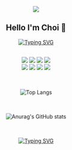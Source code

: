 <div align=center>
<img src="https://capsule-render.vercel.app/api?type=venom&color=3DDC84FF&height=200&section=header&text=Choi%20.Dev&fontSize=90&fontColor=FFFFFF" />

## Hello I'm Choi :raised_hands:
<a href="https://git.io/typing-svg"><img src="https://readme-typing-svg.demolab.com?font=Fira+Code&duration=2000&pause=2000&color=3DDC84&center=true&vCenter=true&random=false&width=500&lines=+Preparing+to+become+an+Android++Developer+" alt="Typing SVG" /></a>
<br/><br/>


  <img src="https://img.shields.io/badge/Android-34A853?style=flat&logo=Android&logoColor=white"/>
  <img src="https://img.shields.io/badge/Compose-4285F4?style=flat&logo=JetpackCompose&logoColor=white"/>
  <img src="https://img.shields.io/badge/Flutter-02569B?style=flat&logo=Flutter&logoColor=white"/>
  <img src="https://img.shields.io/badge/Kotlin-7F52FF?style=flat&logo=Kotlin&logoColor=white"/>
  <br/>
  <img src="https://img.shields.io/badge/Java-007396?style=flat&logo=Java&logoColor=white"/>
  <img src="https://img.shields.io/badge/C-A8B9CC?style=flat&logo=C&logoColor=white"/>
  <img src="https://img.shields.io/badge/C++-00599C?style=flat&logo=C++&logoColor=white"/>
  <img src="https://img.shields.io/badge/Dart-0175C2?style=flat&logo=Dart&logoColor=white"/>
  <br/><br/><br/>
  
![Top Langs](https://github-readme-stats.vercel.app/api/top-langs/?username=CHOI97&hide_progress=true)
  <br/><br/><br/>
  
![Anurag's GitHub stats](https://github-readme-stats.vercel.app/api?username=CHOI97&show_icons=true&theme=Default)
   <br/><br/><br/>

<a href="https://git.io/typing-svg"><img src="https://readme-typing-svg.demolab.com?font=Fira+Code&pause=1000&color=F7F7F7&center=true&vCenter=true&random=false&width=435&lines=Talk+is+cheap+Show+me+the+code" alt="Typing SVG" /></a>
</div>
